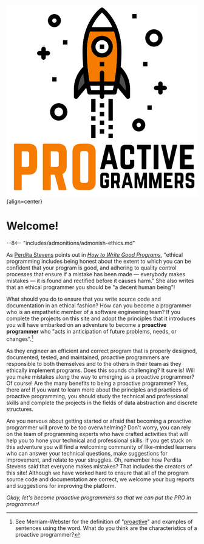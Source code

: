 ![Placeholder](img/Square-Proactive-Programmers-Logo.svg){align=center}

# Welcome!

--8<-- "includes/admonitions/admonish-ethics.md"

As [Perdita Stevens](https://www.stevens-bradfield.com/~perdita/) points out in
[*How to Write Good
Programs*](https://www.cambridge.org/gb/academic/subjects/computer-science/computing-general-interest/how-write-good-programs-guide-students),
"ethical programming includes being honest about the extent to which you can be
confident that your program is good, and adhering to quality control processes
that ensure if a mistake has been made &mdash; everybody makes mistakes &mdash;
it is found and rectified before it causes harm." She also writes that an
ethical programmer you should be "a decent human being"!

What should you do to ensure that you write source code and documentation in an
ethical fashion? How can you become a programmer who is an empathetic member of
a software engineering team? If you complete the projects on this site and adopt
the principles that it introduces you will have embarked on an adventure to
become a **proactive programmer** who "acts in anticipation of future problems,
needs, or changes".[^1]

As they engineer an efficient and correct program that is properly designed,
documented, tested, and maintained, proactive programmers are responsible to
both themselves and to the others in their team as they ethically implement
programs. Does this sounds challenging? It sure is! Will you make mistakes along
the way to emerging as a proactive programmer? Of course! Are the many benefits
to being a proactive programmer? Yes, there are! If you want to learn more about
the principles and practices of proactive programming, you should study the
technical and professional skills and complete the projects in the fields of
data abstraction and discrete structures.

Are you nervous about getting started or afraid that becoming a proactive
programmer will prove to be too overwhelming? Don't worry, you can rely on the
team of programming experts who have crafted activities that will help you to
hone your technical and professional skills. If you get stuck on this adventure
you will find a welcoming community of like-minded learners who can answer your
technical questions, make suggestions for improvement, and relate to your
struggles. Oh, remember how Perdita Stevens said that everyone makes mistakes?
That includes the creators of this site! Although we have worked hard to ensure
that all of the program source code and documentation are correct, we welcome
your bug reports and suggestions for improving the platform.

*Okay, let's become proactive programmers so that we can put the PRO in
programmer!*

[^1]: See Merriam-Webster for the definition of
  "[proactive](https://www.merriam-webster.com/dictionary/proactive)" and
  examples of sentences using the word. What do you think are the
  characteristics of a proactive programmer?
